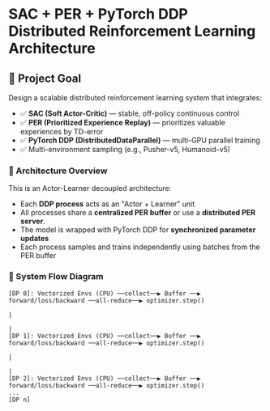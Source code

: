 # SAC + PER + PyTorch DDP Distributed Reinforcement Learning Architecture

## 🧠 Project Goal

Design a scalable distributed reinforcement learning system that integrates:

- ✅ **SAC (Soft Actor-Critic)** — stable, off-policy continuous control
- ✅ **PER (Prioritized Experience Replay)** — prioritizes valuable experiences by TD-error
- ✅ **PyTorch DDP (DistributedDataParallel)** — multi-GPU parallel training
- ✅ Multi-environment sampling (e.g., Pusher-v5, Humanoid-v5)

### 📐 Architecture Overview

This is an Actor-Learner decoupled architecture:

- Each **DDP process** acts as an "Actor + Learner" unit
- All processes share a **centralized PER buffer** or use a **distributed PER server**.
- The model is wrapped with PyTorch DDP for **synchronized parameter updates**
- Each process samples and trains independently using batches from the PER buffer

### 🔁 System Flow Diagram

```text
[DP 0]: Vectorized Envs (CPU) ──collect──▶ Buffer ──▶ forward/loss/backward ──all‑reduce──▶ optimizer.step()
                                                                                   |
                                                                                   |
[DP 1]: Vectorized Envs (CPU) ──collect──▶ Buffer ──▶ forward/loss/backward ──all‑reduce──▶ optimizer.step()
                                                                                   |
                                                                                   |
[DP 2]: Vectorized Envs (CPU) ──collect──▶ Buffer ──▶ forward/loss/backward ──all‑reduce──▶ optimizer.step()
...
[DP n]
```
